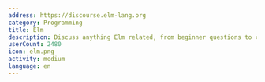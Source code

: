 ```yaml
---
address: https://discourse.elm-lang.org
category: Programming
title: Elm
description: Discuss anything Elm related, from beginner questions to compiler design.
userCount: 2480
icon: elm.png
activity: medium
language: en
---
```

